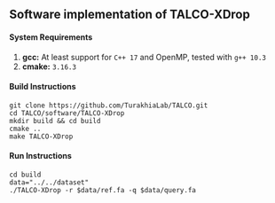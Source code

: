## Software implementation of TALCO-XDrop

#### System Requirements
1. **gcc:** At least support for `C++ 17` and OpenMP, tested with `g++ 10.3`
2. **cmake:** `3.16.3`

#### Build Instructions
```
git clone https://github.com/TurakhiaLab/TALCO.git
cd TALCO/software/TALCO-XDrop
mkdir build && cd build
cmake ..
make TALCO-XDrop
```

#### Run Instructions
```
cd build
data="../../dataset"
./TALCO-XDrop -r $data/ref.fa -q $data/query.fa
```

